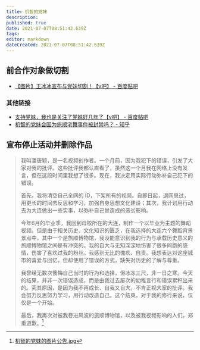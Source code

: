 ```yaml
---
title: 机智的党妹
description: 
published: true
date: 2021-07-07T08:51:42.639Z
tags: 
editor: markdown
dateCreated: 2021-07-07T08:51:42.639Z
---
```


## 前合作对象做切割

+ [【图片】王冰冰宣布与党妹切割！【v吧】 - 百度贴吧](https://web.archive.org/web/20210706235439/https://tieba.baidu.com/p/7434520546)

### 其他链接

+ [支持党妹，我也是关注了党妹好几年了【v吧】 - 百度贴吧](https://web.archive.org/web/20210706232034/https://tieba.baidu.com/p/7433811224)
+ [机智的党妹会因为旅顺宅舞事件被封禁吗？ - 知乎](https://web.archive.org/web/20210708031548/https://www.zhihu.com/question/470266028)

## 宣布停止活动并删除作品

> 我叫潘唐颖，是一名视频创作者。一个月前，因为我犯下的错误，引发了大家对我的批评。这些批评我都认直看了，虽然这一个月我在网络上没有发言，但在这段时间里我想了很多。现在，我决定用实际行动弥补自己犯下的错误。
>
> 首先，我将清空自己全网的 ID，下架所有的视频。自即日起，退网思过，用更长的时间去反思和学习，加强自身思想文化建设；其次，我计划用行动去为大连做出一些实事，以弥补自己曾造成的恶劣影响。
>
> 今年6月的毕业季，我回到母校所在的大连，制作一个以毕业为主题的舞蹈视频。但是由于相关历史、文化知识的匮乏，在我选择的大连六个舞蹈背景景点中，其中一个是旅顺博物馆，我没能意识到我的行为与承载历史意义的旅顺博物馆之间是有冲突的。我的自大与无知深深地伤害了很多同胞的感情，伤害了喜欢过我的粉丝。我感到无比的愧疚、自责。我想表达对这座城市的喜爱与回忆，但却使用了错误的方式，缺失对历史的了解与尊重。
>
> 我曾经无数次懊悔自己当时的行为和选择，但冰冻三尺，非一日之寒。今天的结果，并非一次错误造成，而是由我过去屡次的幼稚言行和错误累积出来的。究其原因，是因为我不再成长、自我又自大，不肯正视大家的批评。我会努力反思努力学习，用行动改造自己。这个结束，对于我的修行来说，仅仅是一个开始。
>
> 最后，我再次对被我卷进风波的旅顺博物馆，以及被我视频影响的人们，郑重道歉。[^20210807001019]

[^20210807001019]: [机智的党妹的图片公告.jpg](https://web.archive.org/web/20210807001019/https://i0.hdslb.com/bfs/album/1a5e6abb7c66611f710b6a0cf62be7e2b8b55b88.jpg)
